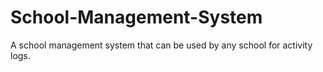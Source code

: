 # School-Management-System
A school management system that can be used by any school for activity logs.
